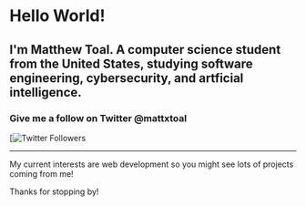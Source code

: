 # Hello World!

## I'm Matthew Toal. A computer science student from the United States, studying software engineering, cybersecurity, and artficial intelligence.

### Give me a follow on Twitter @mattxtoal
[![Twitter Followers](https://img.shields.io/twitter/follow/mattxtoal)

---

My current interests are web development so you might see lots of projects coming from me!

Thanks for stopping by!
